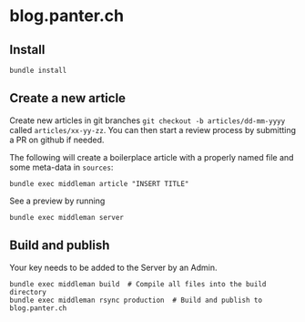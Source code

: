 # blog.panter.ch

## Install
```
bundle install
```

## Create a new article 
Create new articles in git branches `git checkout -b articles/dd-mm-yyyy` called `articles/xx-yy-zz`. 
You can then start a review process by submitting a PR on github if needed.

The following will create a boilerplace article with a properly named file
and some meta-data in `sources`:
```
bundle exec middleman article "INSERT TITLE"
```

See a preview by running
```
bundle exec middleman server
```

## Build and publish
Your key needs to be added to the Server by an Admin.

```
bundle exec middleman build  # Compile all files into the build directory
bundle exec middleman rsync production  # Build and publish to blog.panter.ch
```
